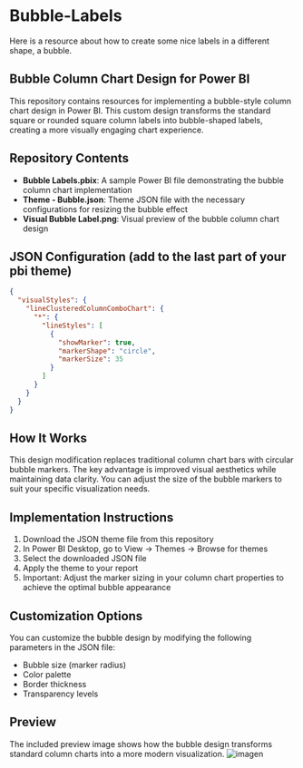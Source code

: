 # Bubble-Labels

Here is a resource about how to create some nice labels in a different shape, a bubble.

## Bubble Column Chart Design for Power BI

This repository contains resources for implementing a bubble-style column chart design in Power BI. This custom design transforms the standard square or rounded square column labels into bubble-shaped labels, creating a more visually engaging chart experience.

## Repository Contents

- **Bubble Labels.pbix**: A sample Power BI file demonstrating the bubble column chart implementation
- **Theme - Bubble.json**: Theme JSON file with the necessary configurations for resizing the bubble effect
- **Visual Bubble Label.png**: Visual preview of the bubble column chart design

## JSON Configuration (add to the last part of your pbi theme)

```json
{
  "visualStyles": {
    "lineClusteredColumnComboChart": {
      "*": {
        "lineStyles": [
          {
            "showMarker": true,
            "markerShape": "circle",
            "markerSize": 35
          }
        ]
      }
    }
  }
}
```

## How It Works

This design modification replaces traditional column chart bars with circular bubble markers. The key advantage is improved visual aesthetics while maintaining data clarity. You can adjust the size of the bubble markers to suit your specific visualization needs.

## Implementation Instructions

1. Download the JSON theme file from this repository
2. In Power BI Desktop, go to View → Themes → Browse for themes
3. Select the downloaded JSON file
4. Apply the theme to your report
5. Important: Adjust the marker sizing in your column chart properties to achieve the optimal bubble appearance

## Customization Options

You can customize the bubble design by modifying the following parameters in the JSON file:
- Bubble size (marker radius)
- Color palette
- Border thickness
- Transparency levels

## Preview

The included preview image shows how the bubble design transforms standard column charts into a more modern visualization.
![imagen](https://github.com/user-attachments/assets/e5adf078-4e30-4b6e-b745-7c29c72e2753)
